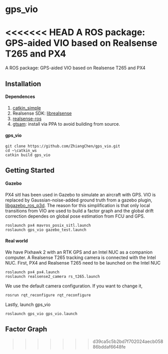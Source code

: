 # gps_vio
<<<<<<< HEAD
A ROS package: GPS-aided VIO based on Realsense T265 and PX4
=======
A ROS package: GPS-aided VIO based on Realsense T265 and PX4

## Installation
#### Dependences
1. [catkin_simple]()
2. Realsense SDK: [librealsense](https://github.com/IntelRealSense/librealsense/blob/development/doc/distribution_linux.md)
3. [realsense-ros](https://github.com/IntelRealSense/realsense-ros)
4. [gtsam](https://gtsam.org/get_started/): install via PPA to avoid building from source. 
#### gps_vio
```
git clone https://github.com/ZhiangChen/gps_vio.git
cd ~\catkin_ws
catkin build gps_vio
```

## Getting Started
#### Gazebo
PX4 sitl has been used in Gazebo to simulate an aircraft with GPS. VIO is replaced by Gaussian-noise-added ground truth from a gazebo plugin, [libgazebo_ros_p3d](http://docs.ros.org/electric/api/gazebo_plugins/html/group__GazeboRosP3D.html). The reason for this simplification is that only local transitions from VIO are used to build a factor graph and the global drift correction dependes on global pose estimation from FCU and GPS.
```
roslaunch px4 mavros_posix_sitl.launch
roslaunch gps_vio gazebo_test.launch
```

#### Real world
We have Pixhawk 2 with an RTK GPS and an Intel NUC as a companion computer. A Realsense T265 tracking camera is connected with the Intel NUC. First, PX4 and Realsense T265 need to be launched on the Intel NUC
```
roslaunch px4 px4.launch
roslaunch realsense2_camera rs_t265.launch
```
We use the default camera configuration. If you want to change it, 
```
rosrun rqt_reconfigure rqt_reconfigure
```
Lastly, launch gps_vio
```
roslaunch gps_vio gps_vio.launch
```

## Factor Graph
>>>>>>> d39ca5c5b2bd7f702024aecb05886bddaf6648fe
